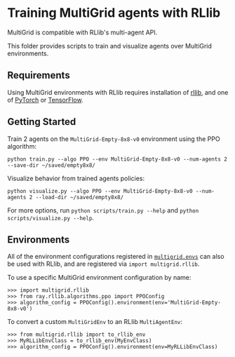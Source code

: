 # Training MultiGrid agents with RLlib

MultiGrid is compatible with RLlib's multi-agent API.

This folder provides scripts to train and visualize agents over MultiGrid environments.

## Requirements

Using MultiGrid environments with RLlib requires installation of [rllib](https://docs.ray.io/en/latest/rllib/index.html), and one of [PyTorch](https://pytorch.org/) or [TensorFlow](https://www.tensorflow.org/).

## Getting Started

Train 2 agents on the `MultiGrid-Empty-8x8-v0` environment using the PPO algorithm:

    python train.py --algo PPO --env MultiGrid-Empty-8x8-v0 --num-agents 2 --save-dir ~/saved/empty8x8/

Visualize behavior from trained agents policies:

    python visualize.py --algo PPO --env MultiGrid-Empty-8x8-v0 --num-agents 2 --load-dir ~/saved/empty8x8/

For more options, run ``python scripts/train.py --help`` and ``python scripts/visualize.py --help``.

## Environments

All of the environment configurations registered in [`multigrid.envs`](../envs/__init__.py) can also be used with RLlib, and are registered via `import multigrid.rllib`.

To use a specific MultiGrid environment configuration by name:

    >>> import multigrid.rllib
    >>> from ray.rllib.algorithms.ppo import PPOConfig
    >>> algorithm_config = PPOConfig().environment(env='MultiGrid-Empty-8x8-v0')

To convert a custom `MultiGridEnv` to an RLlib `MultiAgentEnv`:

    >>> from multigrid.rllib import to_rllib_env
    >>> MyRLLibEnvClass = to_rllib_env(MyEnvClass)
    >>> algorithm_config = PPOConfig().environment(env=MyRLLibEnvClass)
